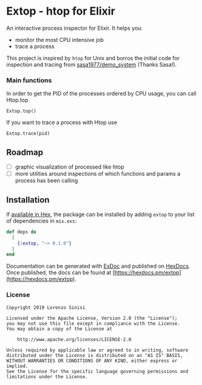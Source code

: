 # Extop - htop for Elixir

An interactive process inspector for Elixir. It helps you:

- monitor the most CPU intensive job
- trace a process

This project is inspired by `htop` for Unix and borros the initial code for inspection and tracing from [sasa1977/demo_system](https://github.com/sasa1977/demo_system) (Thanks Sasa!).

### Main functions

In order to get the PID of the processes ordered by CPU usage, you can call Htop.top

```
Extop.top()
```

If you want to trace a process with Htop use

```
Extop.trace(pid)
```

## Roadmap

- [ ] graphic visualization of processed like htop
- [ ] more utilities around inspections of which functions and params a process has been calling 

## Installation

If [available in Hex](https://hex.pm/docs/publish), the package can be installed
by adding `extop` to your list of dependencies in `mix.exs`:

```elixir
def deps do
  [
    {:extop, "~> 0.1.0"}
  ]
end
```

Documentation can be generated with [ExDoc](https://github.com/elixir-lang/ex_doc)
and published on [HexDocs](https://hexdocs.pm). Once published, the docs can
be found at [https://hexdocs.pm/extop](https://hexdocs.pm/extop).

### License

```
Copyright 2019 Lorenzo Sinisi

Licensed under the Apache License, Version 2.0 (the "License");
you may not use this file except in compliance with the License.
You may obtain a copy of the License at

    http://www.apache.org/licenses/LICENSE-2.0

Unless required by applicable law or agreed to in writing, software
distributed under the License is distributed on an "AS IS" BASIS,
WITHOUT WARRANTIES OR CONDITIONS OF ANY KIND, either express or implied.
See the License for the specific language governing permissions and
limitations under the License.

```
